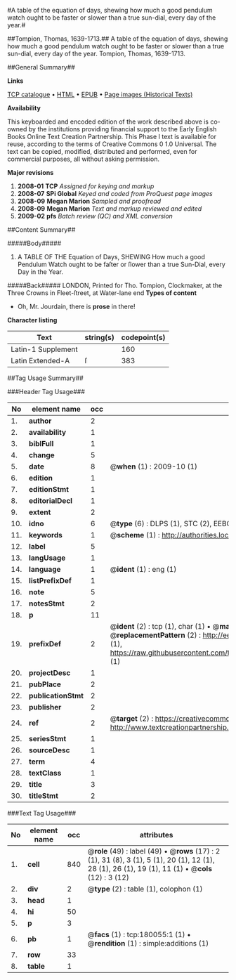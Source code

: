#A table of the equation of days, shewing how much a good pendulum watch ought to be faster or slower than a true sun-dial, every day of the year.#

##Tompion, Thomas, 1639-1713.##
A table of the equation of days, shewing how much a good pendulum watch ought to be faster or slower than a true sun-dial, every day of the year.
Tompion, Thomas, 1639-1713.

##General Summary##

**Links**

[TCP catalogue](http://www.ota.ox.ac.uk/tcp/)  • 
[HTML](http://tei.it.ox.ac.uk/tcp/Texts-HTML/free/B06/B06166.html)  • 
[EPUB](http://tei.it.ox.ac.uk/tcp/Texts-EPUB/free/B06/B06166.epub) • 
[Page images (Historical Texts)](https://data.historicaltexts.jisc.ac.uk/view?pubId=eebo-53299330e&pageId=eebo-53299330e-180055-1)

**Availability**

This keyboarded and encoded edition of the
	       work described above is co-owned by the institutions
	       providing financial support to the Early English Books
	       Online Text Creation Partnership. This Phase I text is
	       available for reuse, according to the terms of Creative
	       Commons 0 1.0 Universal. The text can be copied,
	       modified, distributed and performed, even for
	       commercial purposes, all without asking permission.

**Major revisions**

1. __2008-01__ __TCP__ *Assigned for keying and markup*
1. __2008-07__ __SPi Global__ *Keyed and coded from ProQuest page images*
1. __2008-09__ __Megan Marion__ *Sampled and proofread*
1. __2008-09__ __Megan Marion__ *Text and markup reviewed and edited*
1. __2009-02__ __pfs__ *Batch review (QC) and XML conversion*

##Content Summary##

#####Body#####

1. A TABLE OF THE Equation of Days, SHEWING How much a good Pendulum Watch ought to be faſter or ſlower than a true Sun-Dial, every Day in the Year.

#####Back#####
LONDON, Printed for Tho. Tompion, Clockmaker, at the Three Crowns in Fleet-ſtreet, at Water-lane end
**Types of content**

  * Oh, Mr. Jourdain, there is **prose** in there!

**Character listing**


|Text|string(s)|codepoint(s)|
|---|---|---|
|Latin-1 Supplement| |160|
|Latin Extended-A|ſ|383|

##Tag Usage Summary##

###Header Tag Usage###

|No|element name|occ|attributes|
|---|---|---|---|
|1.|__author__|2||
|2.|__availability__|1||
|3.|__biblFull__|1||
|4.|__change__|5||
|5.|__date__|8| @__when__ (1) : 2009-10 (1)|
|6.|__edition__|1||
|7.|__editionStmt__|1||
|8.|__editorialDecl__|1||
|9.|__extent__|2||
|10.|__idno__|6| @__type__ (6) : DLPS (1), STC (2), EEBO-CITATION (1), OCLC (1), VID (1)|
|11.|__keywords__|1| @__scheme__ (1) : http://authorities.loc.gov/ (1)|
|12.|__label__|5||
|13.|__langUsage__|1||
|14.|__language__|1| @__ident__ (1) : eng (1)|
|15.|__listPrefixDef__|1||
|16.|__note__|5||
|17.|__notesStmt__|2||
|18.|__p__|11||
|19.|__prefixDef__|2| @__ident__ (2) : tcp (1), char (1)  •  @__matchPattern__ (2) : ([0-9\-]+):([0-9IVX]+) (1), (.+) (1)  •  @__replacementPattern__ (2) : http://eebo.chadwyck.com/downloadtiff?vid=$1&page=$2 (1), https://raw.githubusercontent.com/textcreationpartnership/Texts/master/tcpchars.xml#$1 (1)|
|20.|__projectDesc__|1||
|21.|__pubPlace__|2||
|22.|__publicationStmt__|2||
|23.|__publisher__|2||
|24.|__ref__|2| @__target__ (2) : https://creativecommons.org/publicdomain/zero/1.0/ (1), http://www.textcreationpartnership.org/docs/. (1)|
|25.|__seriesStmt__|1||
|26.|__sourceDesc__|1||
|27.|__term__|4||
|28.|__textClass__|1||
|29.|__title__|3||
|30.|__titleStmt__|2||


###Text Tag Usage###

|No|element name|occ|attributes|
|---|---|---|---|
|1.|__cell__|840| @__role__ (49) : label (49)  •  @__rows__ (17) : 2 (1), 31 (8), 3 (1), 5 (1), 20 (1), 12 (1), 28 (1), 26 (1), 19 (1), 11 (1)  •  @__cols__ (12) : 3 (12)|
|2.|__div__|2| @__type__ (2) : table (1), colophon (1)|
|3.|__head__|1||
|4.|__hi__|50||
|5.|__p__|3||
|6.|__pb__|1| @__facs__ (1) : tcp:180055:1 (1)  •  @__rendition__ (1) : simple:additions (1)|
|7.|__row__|33||
|8.|__table__|1||
